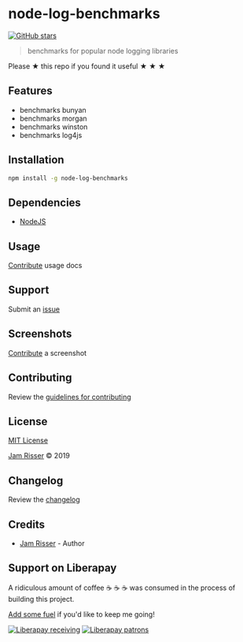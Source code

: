 # node-log-benchmarks

[![GitHub stars](https://img.shields.io/github/stars/codejamninja/node-log-benchmarks.svg?style=social&label=Stars)](https://github.com/codejamninja/node-log-benchmarks)

> benchmarks for popular node logging libraries

Please ★ this repo if you found it useful ★ ★ ★


## Features

* benchmarks bunyan
* benchmarks morgan
* benchmarks winston
* benchmarks log4js


## Installation

```sh
npm install -g node-log-benchmarks
```


## Dependencies

* [NodeJS](https://nodejs.org)


## Usage

[Contribute](https://github.com/codejamninja/node-log-benchmarks/blob/master/CONTRIBUTING.md) usage docs


## Support

Submit an [issue](https://github.com/codejamninja/node-log-benchmarks/issues/new)


## Screenshots

[Contribute](https://github.com/codejamninja/node-log-benchmarks/blob/master/CONTRIBUTING.md) a screenshot


## Contributing

Review the [guidelines for contributing](https://github.com/codejamninja/node-log-benchmarks/blob/master/CONTRIBUTING.md)


## License

[MIT License](https://github.com/codejamninja/node-log-benchmarks/blob/master/LICENSE)

[Jam Risser](https://codejam.ninja) © 2019


## Changelog

Review the [changelog](https://github.com/codejamninja/node-log-benchmarks/blob/master/CHANGELOG.md)


## Credits

* [Jam Risser](https://codejam.ninja) - Author


## Support on Liberapay

A ridiculous amount of coffee ☕ ☕ ☕ was consumed in the process of building this project.

[Add some fuel](https://liberapay.com/codejamninja/donate) if you'd like to keep me going!

[![Liberapay receiving](https://img.shields.io/liberapay/receives/codejamninja.svg?style=flat-square)](https://liberapay.com/codejamninja/donate)
[![Liberapay patrons](https://img.shields.io/liberapay/patrons/codejamninja.svg?style=flat-square)](https://liberapay.com/codejamninja/donate)
